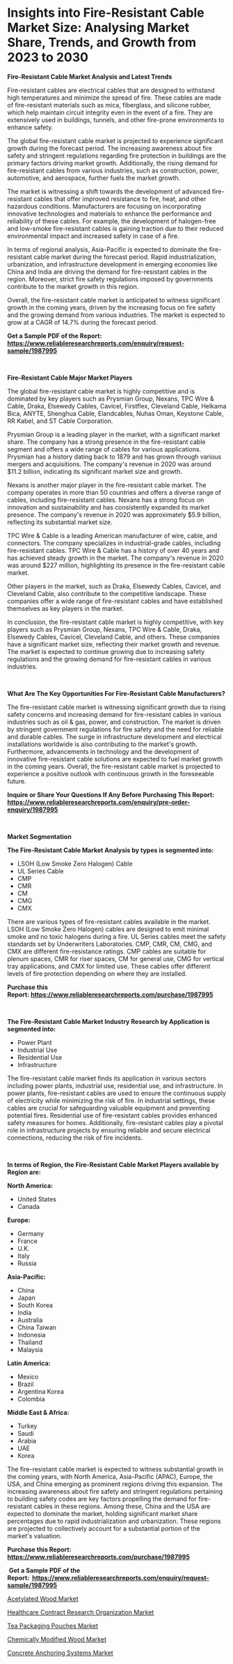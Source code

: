 <p><h1>Insights into Fire-Resistant Cable Market Size: Analysing Market Share, Trends, and Growth from 2023 to 2030</h1></p><p><strong>Fire-Resistant Cable Market Analysis and Latest Trends</strong></p>
<p><p>Fire-resistant cables are electrical cables that are designed to withstand high temperatures and minimize the spread of fire. These cables are made of fire-resistant materials such as mica, fiberglass, and silicone rubber, which help maintain circuit integrity even in the event of a fire. They are extensively used in buildings, tunnels, and other fire-prone environments to enhance safety.</p><p>The global fire-resistant cable market is projected to experience significant growth during the forecast period. The increasing awareness about fire safety and stringent regulations regarding fire protection in buildings are the primary factors driving market growth. Additionally, the rising demand for fire-resistant cables from various industries, such as construction, power, automotive, and aerospace, further fuels the market growth.</p><p>The market is witnessing a shift towards the development of advanced fire-resistant cables that offer improved resistance to fire, heat, and other hazardous conditions. Manufacturers are focusing on incorporating innovative technologies and materials to enhance the performance and reliability of these cables. For example, the development of halogen-free and low-smoke fire-resistant cables is gaining traction due to their reduced environmental impact and increased safety in case of a fire.</p><p>In terms of regional analysis, Asia-Pacific is expected to dominate the fire-resistant cable market during the forecast period. Rapid industrialization, urbanization, and infrastructure development in emerging economies like China and India are driving the demand for fire-resistant cables in the region. Moreover, strict fire safety regulations imposed by governments contribute to the market growth in this region.</p><p>Overall, the fire-resistant cable market is anticipated to witness significant growth in the coming years, driven by the increasing focus on fire safety and the growing demand from various industries. The market is expected to grow at a CAGR of 14.7% during the forecast period.</p></p>
<p><strong>Get a Sample PDF of the Report:&nbsp; <a href="https://www.reliableresearchreports.com/enquiry/request-sample/1987995">https://www.reliableresearchreports.com/enquiry/request-sample/1987995</a></strong></p>
<p>&nbsp;</p>
<p><strong>Fire-Resistant Cable Major Market Players</strong></p>
<p><p>The global fire-resistant cable market is highly competitive and is dominated by key players such as Prysmian Group, Nexans, TPC Wire & Cable, Draka, Elsewedy Cables, Cavicel, Firstflex, Cleveland Cable, Helkama Bica, ANYTE, Shenghua Cable, Elandcables, Nuhas Oman, Keystone Cable, RR Kabel, and ST Cable Corporation.</p><p>Prysmian Group is a leading player in the market, with a significant market share. The company has a strong presence in the fire-resistant cable segment and offers a wide range of cables for various applications. Prysmian has a history dating back to 1879 and has grown through various mergers and acquisitions. The company's revenue in 2020 was around $11.2 billion, indicating its significant market size and growth.</p><p>Nexans is another major player in the fire-resistant cable market. The company operates in more than 50 countries and offers a diverse range of cables, including fire-resistant cables. Nexans has a strong focus on innovation and sustainability and has consistently expanded its market presence. The company's revenue in 2020 was approximately $5.9 billion, reflecting its substantial market size.</p><p>TPC Wire & Cable is a leading American manufacturer of wire, cable, and connectors. The company specializes in industrial-grade cables, including fire-resistant cables. TPC Wire & Cable has a history of over 40 years and has achieved steady growth in the market. The company's revenue in 2020 was around $227 million, highlighting its presence in the fire-resistant cable market.</p><p>Other players in the market, such as Draka, Elsewedy Cables, Cavicel, and Cleveland Cable, also contribute to the competitive landscape. These companies offer a wide range of fire-resistant cables and have established themselves as key players in the market.</p><p>In conclusion, the fire-resistant cable market is highly competitive, with key players such as Prysmian Group, Nexans, TPC Wire & Cable, Draka, Elsewedy Cables, Cavicel, Cleveland Cable, and others. These companies have a significant market size, reflecting their market growth and revenue. The market is expected to continue growing due to increasing safety regulations and the growing demand for fire-resistant cables in various industries.</p></p>
<p>&nbsp;</p>
<p><strong>What Are The Key Opportunities For Fire-Resistant Cable Manufacturers?</strong></p>
<p><p>The fire-resistant cable market is witnessing significant growth due to rising safety concerns and increasing demand for fire-resistant cables in various industries such as oil & gas, power, and construction. The market is driven by stringent government regulations for fire safety and the need for reliable and durable cables. The surge in infrastructure development and electrical installations worldwide is also contributing to the market's growth. Furthermore, advancements in technology and the development of innovative fire-resistant cable solutions are expected to fuel market growth in the coming years. Overall, the fire-resistant cable market is projected to experience a positive outlook with continuous growth in the foreseeable future.</p></p>
<p><strong>Inquire or Share Your Questions If Any Before Purchasing This Report: <a href="https://www.reliableresearchreports.com/enquiry/pre-order-enquiry/1987995">https://www.reliableresearchreports.com/enquiry/pre-order-enquiry/1987995</a></strong></p>
<p>&nbsp;</p>
<p><strong>Market Segmentation</strong></p>
<p><strong>The Fire-Resistant Cable Market Analysis by types is segmented into:</strong></p>
<p><ul><li>LSOH (Low Smoke Zero Halogen) Cable</li><li>UL Series Cable</li><li>CMP</li><li>CMR</li><li>CM</li><li>CMG</li><li>CMX</li></ul></p>
<p><p>There are various types of fire-resistant cables available in the market. LSOH (Low Smoke Zero Halogen) cables are designed to emit minimal smoke and no toxic halogens during a fire. UL Series cables meet the safety standards set by Underwriters Laboratories. CMP, CMR, CM, CMG, and CMX are different fire-resistance ratings. CMP cables are suitable for plenum spaces, CMR for riser spaces, CM for general use, CMG for vertical tray applications, and CMX for limited use. These cables offer different levels of fire protection depending on where they are installed.</p></p>
<p><strong>Purchase this Report:&nbsp;<a href="https://www.reliableresearchreports.com/purchase/1987995">https://www.reliableresearchreports.com/purchase/1987995</a></strong></p>
<p>&nbsp;</p>
<p><strong>The Fire-Resistant Cable Market Industry Research by Application is segmented into:</strong></p>
<p><ul><li>Power Plant</li><li>Industrial Use</li><li>Residential Use</li><li>Infrastructure</li></ul></p>
<p><p>The fire-resistant cable market finds its application in various sectors including power plants, industrial use, residential use, and infrastructure. In power plants, fire-resistant cables are used to ensure the continuous supply of electricity while minimizing the risk of fire. In industrial settings, these cables are crucial for safeguarding valuable equipment and preventing potential fires. Residential use of fire-resistant cables provides enhanced safety measures for homes. Additionally, fire-resistant cables play a pivotal role in infrastructure projects by ensuring reliable and secure electrical connections, reducing the risk of fire incidents.</p></p>
<p>&nbsp;</p>
<p><strong>In terms of Region, the Fire-Resistant Cable Market Players available by Region are:</strong></p>
<p>
    <p> <strong> North America: </strong>
        <ul>
            <li>United States</li>
            <li>Canada</li>
        </ul>
        </p> 
    <p> <strong> Europe: </strong>
        <ul>
            <li>Germany</li>
            <li>France</li>
            <li>U.K.</li>
            <li>Italy</li>
            <li>Russia</li>
        </ul>
        </p> 
    <p> <strong> Asia-Pacific: </strong>
        <ul>
            <li>China</li>
            <li>Japan</li>
            <li>South Korea</li>
            <li>India</li>
            <li>Australia</li>
            <li>China Taiwan</li>
            <li>Indonesia</li>
            <li>Thailand</li>
            <li>Malaysia</li>
        </ul>
        </p> 
    <p> <strong> Latin America: </strong>
        <ul>
            <li>Mexico</li>
            <li>Brazil</li>
            <li>Argentina Korea</li>
            <li>Colombia</li>
        </ul>
        </p> 
    <p> <strong> Middle East & Africa: </strong>
        <ul>
            <li>Turkey</li>
            <li>Saudi</li>
            <li>Arabia</li>
            <li>UAE</li>
            <li>Korea</li>
        </ul>
    </p>
    </p>
<p><p>The fire-resistant cable market is expected to witness substantial growth in the coming years, with North America, Asia-Pacific (APAC), Europe, the USA, and China emerging as prominent regions driving this expansion. The increasing awareness about fire safety and stringent regulations pertaining to building safety codes are key factors propelling the demand for fire-resistant cables in these regions. Among these, China and the USA are expected to dominate the market, holding significant market share percentages due to rapid industrialization and urbanization. These regions are projected to collectively account for a substantial portion of the market's valuation.</p></p>
<p><strong>Purchase this Report: <a href="https://www.reliableresearchreports.com/purchase/1987995">https://www.reliableresearchreports.com/purchase/1987995</a></strong></p>
<p>&nbsp;<strong>Get a Sample PDF of the Report:&nbsp;&nbsp;<a href="https://www.reliableresearchreports.com/enquiry/request-sample/1987995">https://www.reliableresearchreports.com/enquiry/request-sample/1987995</a></strong></p>
<p><strong></strong></p>
<p><p><a href="https://medium.com/@bartlakin/acetylated-wood-market-the-key-to-successful-business-strategy-forecast-till-2030-aa82447d8b3c">Acetylated Wood Market</a></p><p><a href="https://medium.com/@kaceyrath/healthcare-contract-research-organization-market-size-reveals-the-best-marketing-channels-in-global-a94d43ad1a99">Healthcare Contract Research Organization Market</a></p><p><a href="https://medium.com/@theomorar2000/tea-packaging-pouches-market-insight-market-trends-growth-forecasted-from-2023-to-2030-5ff920026705">Tea Packaging Pouches Market</a></p><p><a href="https://medium.com/@zoeyjohns1903/chemically-modified-wood-market-competitive-analysis-market-trends-and-forecast-to-2030-75bc3a2b8e20">Chemically Modified Wood Market</a></p><p><a href="https://medium.com/@enosstark1905/decoding-concrete-anchoring-systems-market-metrics-market-share-trends-and-growth-patterns-00be571b98f8">Concrete Anchoring Systems Market</a></p></p>